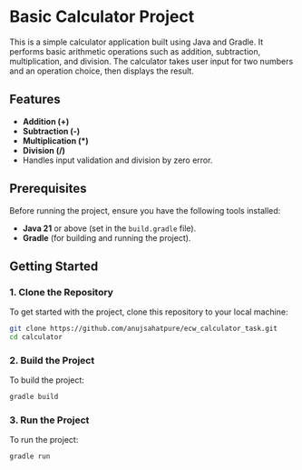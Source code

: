# Basic Calculator Project

This is a simple calculator application built using Java and Gradle. It performs basic arithmetic operations such as addition, subtraction, multiplication, and division. The calculator takes user input for two numbers and an operation choice, then displays the result.

## Features

- **Addition (+)**
- **Subtraction (-)**
- **Multiplication (*)**
- **Division (/)**
- Handles input validation and division by zero error.

## Prerequisites

Before running the project, ensure you have the following tools installed:

- **Java 21** or above (set in the `build.gradle` file).
- **Gradle** (for building and running the project).

## Getting Started

### 1. Clone the Repository

To get started with the project, clone this repository to your local machine:

```bash
git clone https://github.com/anujsahatpure/ecw_calculator_task.git
cd calculator
```

### 2.  Build the Project

To build the project:

```bash
gradle build
```

### 3.  Run the Project

To run the project:

```bash
gradle run
```
